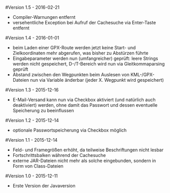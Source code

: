 #Version 1.5 - 2016-02-21
* Compiler-Warnungen entfernt
* versehentliche Exception bei Aufruf der Cachesuche via Enter-Taste entfernt

#Version 1.4 - 2016-01-01
* beim Laden einer GPX-Route werden jetzt keine Start- und Zielkoordinaten mehr abgerufen, was bisher zu Abstürzen führte
* Eingabeparameter werden nun (umfangreicher) geprüft: leere Strings werden nicht gespeichert, D-/T-Bereich wird nun via Gleitkommaparsing geprüft
* Abstand zwischen den Wegpunkten beim Auslesen von KML-/GPX-Dateien nun via Variable änderbar (jeder X. Wegpunkt wird gespeichert)

#Version 1.3 - 2015-12-16
* E-Mail-Versand kann nun via Checkbox aktiviert (und natürlich auch deaktiviert) werden, ohne damit das Passwort und dessen eventuelle Speicherung zu beeinflussen

#Version 1.2 - 2015-12-14
* optionale Passwortspeicherung via Checkbox möglich

#Version 1.1 - 2015-12-14
* Feld- und Framegrößen erhöht, da teilweise Beschriftungen nicht lesbar
* Fortschrittsbalken während der Cachesuche
* externe JAR-Dateien nicht mehr als solche eingebunden, sondern in Form von Class-Dateien

#Version 1.0 - 2015-12-11
* Erste Version der Javaversion
